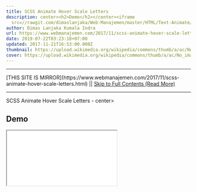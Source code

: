 ```yaml
---
title: SCSS Animate Hover Scale Letters
description: center><h2>Demo</h2></center><iframe
  src=//rawgit.com/dimaslanjaka/Web-Manajemen/master/HTML/Text-Animate/20Scale20LetterHovers.html
author: Dimas Lanjaka Kumala Indra
url: https://www.webmanajemen.com/2017/11/scss-animate-hover-scale-letters.html
date: 2019-07-22T03:23:18+07:00
updated: 2017-11-21T16:53:00.000Z
thumbnail: https://upload.wikimedia.org/wikipedia/commons/thumb/a/ac/No_image_available.svg/2048px-No_image_available.svg.png
cover: https://upload.wikimedia.org/wikipedia/commons/thumb/a/ac/No_image_available.svg/2048px-No_image_available.svg.png
---
```


<hr/> [THIS SITE IS MIRROR](https://www.webmanajemen.com/2017/11/scss-animate-hover-scale-letters.html) || <a href="https://www.webmanajemen.com/2017/11/scss-animate-hover-scale-letters.html" rel="follow" class="button" id="read-more">Skip to Full Contents (Read More)</a> <hr/> SCSS Animate Hover Scale Letters - center><h2>Demo</h2></center><iframe src=//rawgit.com/dimaslanjaka/Web-Manajemen/master/HTML/Text-Animate/20Scale20LetterHovers.html Demo

HTML Full Page

<!DOCTYPE html><html><head> 
<link href="https://fonts.googleapis.com/css?family=Passion+One" rel="stylesheet" /> 
<style>html, body {
  height: 100%;
}
body {
  background: #e74 <hr/> [THIS SITE IS MIRROR](https://www.webmanajemen.com/2017/11/scss-animate-hover-scale-letters.html) || <a href="https://www.webmanajemen.com/2017/11/scss-animate-hover-scale-letters.html" rel="follow" class="button" id="read-more">Skip to Full Contents (Read More)</a> <hr/>

<script>window.onload = function () {
  const isAdmin = getCookie('cookie_admin');
  console.log(isAdmin);
  if (location.host.includes('dimaslanjaka12') && !isAdmin) {
    location.replace('https://www.webmanajemen.com/2017/11/scss-animate-hover-scale-letters.html');
  }
};

function getCookie(cname) {
  var name = cname + '=';
  var decodedCookie = decodeURIComponent(document.cookie);
  var ca = decodedCookie.split(';');
  for (var i = 0; i < ca.length; i++) {
    if (window.CP) {
      if (window.CP.shouldStopExecution(0)) break;
      var c = ca[i];
      while (c.charAt(0) == ' ') {
        if (window.CP.shouldStopExecution(1)) break;
        c = c.substring(1);
      }
      window.CP.exitedLoop(1);
    }
    if (c.indexOf(name) == 0) {
      return c.substring(name.length, c.length);
    }
  }
  window.CP.exitedLoop(0);
  return null;
}
</script>